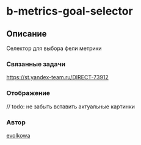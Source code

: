 # b-metrics-goal-selector

## Описание
Селектор для выбора фели метрики

### Связанные задачи
https://st.yandex-team.ru/DIRECT-73912

### Отображение
// todo: не забыть вставить актуальные картинки

### Автор
[evolkowa](https://staff.yandex-team.ru/evolkowa)
